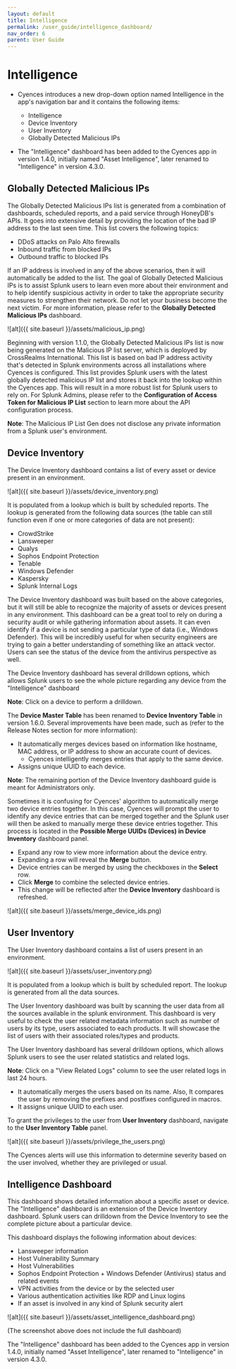```yaml
---
layout: default
title: Intelligence
permalink: /user_guide/intelligence_dashboard/
nav_order: 6
parent: User Guide
---
```


# Intelligence 

* Cyences introduces a new drop-down option named Intelligence in the app's navigation bar and it contains the following items:

    * Intelligence
    * Device Inventory
    * User Inventory
    * Globally Detected Malicious IPs

* The "Intelligence" dashboard has been added to the Cyences app in version 1.4.0, initially named "Asset Intelligence", later renamed to "Intelligence" in version 4.3.0.

## Globally Detected Malicious IPs

The Globally Detected Malicious IPs list is generated from a combination of dashboards, scheduled reports, and a paid service through HoneyDB's APIs. It goes into extensive detail by providing the location of the bad IP address to the last seen time. This list covers the following topics: 

* DDoS attacks on Palo Alto firewalls
* Inbound traffic from blocked IPs
* Outbound traffic to blocked IPs

If an IP address is involved in any of the above scenarios, then it will automatically be added to the list. The goal of Globally Detected Malicious IPs is to assist Splunk users to learn even more about their environment and to help identify suspicious activity in order to take the appropriate security measures to strengthen their network. Do not let your business become the next victim. For more information, please refer to the **Globally Detected Malicious IPs** dashboard. 

![alt]({{ site.baseurl }}/assets/malicious_ip.png)

Beginning with version 1.1.0, the Globally Detected Malicious IPs list is now being generated on the Malicious IP list server, which is deployed by CrossRealms International. This list is based on bad IP address activity that's detected in Splunk environments across all installations where Cyences is configured. This list provides Splunk users with the latest globally detected malicious IP list and stores it back into the lookup within the Cyences app. This will result in a more robust list for Splunk users to rely on. For Splunk Admins, please refer to the **Configuration of Access Token for Malicious IP List** section to learn more about the API configuration process. 

**Note**: The Malicious IP List Gen does not disclose any private information from a Splunk user's environment.

## Device Inventory

The Device Inventory dashboard contains a list of every asset or device present in an environment. 

![alt]({{ site.baseurl }}/assets/device_inventory.png)

It is populated from a lookup which is built by scheduled reports. The lookup is generated from the following data sources (the table can still function even if one or more categories of data are not present): 

* CrowdStrike
* Lansweeper
* Qualys
* Sophos Endpoint Protection
* Tenable
* Windows Defender
* Kaspersky
* Splunk Internal Logs

The Device Inventory dashboard was built based on the above categories, but it will still be able to recognize the majority of assets or devices present in any environment. This dashboard can be a great tool to rely on during a security audit or while gathering information about assets. It can even identify if a device is not sending a particular type of data (i.e., Windows Defender). This will be incredibly useful for when security engineers are trying to gain a better understanding of something like an attack vector. Users can see the status of the device from the antivirus perspective as well.  

The Device Inventory dashboard has several drilldown options, which allows Splunk users to see the whole picture regarding any device from the "Intelligence" dashboard  

**Note**: Click on a device to perform a drilldown. 

The **Device Master Table** has been renamed to **Device Inventory Table** in version 1.6.0. Several improvements have been made, such as (refer to the Release Notes section for more information):

* It automatically merges devices based on information like hostname, MAC address, or IP address to show an accurate count of devices. 
    * Cyences intelligently merges entries that apply to the same device. 
* Assigns unique UUID to each device. 

**Note**: The remaining portion of the Device Inventory dashboard guide is meant for Administrators only.

Sometimes it is confusing for Cyences' algorithm to automatically merge two device entries together. In this case, Cyences will prompt the user to identify any device entries that can be merged together and the Splunk user will then be asked to manually merge these device entries together. This process is located in the **Possible Merge UUIDs (Devices) in Device Inventory** dashboard panel.

* Expand any row to view more information about the device entry. 
* Expanding a row will reveal the **Merge** button. 
* Device entries can be merged by using the checkboxes in the **Select** row. 
* Click **Merge** to combine the selected device entries.  
* This change will be reflected after the **Device Inventory** dashboard is refreshed. 

![alt]({{ site.baseurl }}/assets/merge_device_ids.png)


## User Inventory

The User Inventory dashboard contains a list of users present in an environment.

![alt]({{ site.baseurl }}/assets/user_inventory.png)

It is populated from a lookup which is built by scheduled report. The lookup is generated from all the data sources.

The User Inventory dashboard was built by scanning the user data from all the sources available in the splunk environment. This dashboard is very useful to check the user related metadata information such as number of users by its type, users associated to each products. It will showcase the list of users with their associated roles/types and products. 

The User Inventory dashboard has several drilldown options, which allows Splunk users to see the user related statistics and related logs.

**Note**: Click on a "View Related Logs" column to see the user related logs in last 24 hours. 

* It automatically merges the users based on its name. Also, It compares the user by removing the prefixes and postfixes configured in macros. 
* It assigns unique UUID to each user.

To grant the privileges to the user from **User Inventory** dashboard, navigate to the **User Inventory Table** panel.

![alt]({{ site.baseurl }}/assets/privilege_the_users.png)

The Cyences alerts will use this information to determine severity based on the user involved, whether they are privileged or usual.

## Intelligence Dashboard

This dashboard shows detailed information about a specific asset or device. The "Intelligence" dashboard is an extension of the Device Inventory dashboard. Splunk users can drilldown from the Device Inventory to see the complete picture about a particular device. 

This dashboard displays the following information about devices: 

* Lansweeper information 
* Host Vulnerability Summary
* Host Vulnerabilities
* Sophos Endpoint Protection + Windows Defender (Antivirus) status and related events 
* VPN activities from the device or by the selected user
* Various authentication activities like RDP and Linux logins 
* If an asset is involved in any kind of Splunk security alert

![alt]({{ site.baseurl }}/assets/asset_intelligence_dashboard.png)

(The screenshot above does not include the full dashboard)

The "Intelligence" dashboard has been added to the Cyences app in version 1.4.0, initially named "Asset Intelligence", later renamed to "Intelligence" in version 4.3.0.